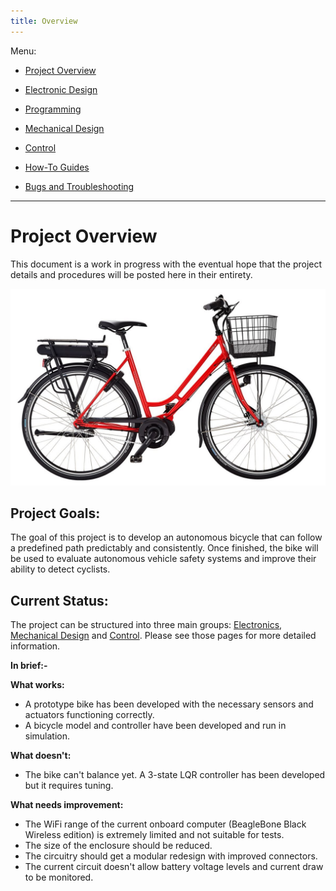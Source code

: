 ```yaml
---
title: Overview
---
```


Menu:

* [Project Overview](https://chalmersbike.github.io/pages/overview.html)

* [Electronic Design](https://chalmersbike.github.io/pages/electronics.html)

* [Programming](https://chalmersbike.github.io/pages/programming.html)

* [Mechanical Design](https://chalmersbike.github.io/pages/mechanical.html)

* [Control](https://chalmersbike.github.io/pages/control.html)

* [How-To Guides](https://chalmersbike.github.io/pages/howto/)

* [Bugs and Troubleshooting](https://chalmersbike.github.io/pages/bugs.html)

---

# Project Overview

This document is a work in progress with the eventual hope that the project details and procedures will be posted here in their entirety.

![Chalmersbike](../images/skeppshultbike.jpg)

## Project Goals:

The goal of this project is to develop an autonomous bicycle that can follow a predefined path predictably and consistently. Once finished, the bike will be used to evaluate autonomous vehicle safety systems and improve their ability to detect cyclists.

## Current Status:

The project can be structured into three main groups: [Electronics](https://github.com/bababash/chalmersbike/wiki/Electronics), [Mechanical Design](https://github.com/bababash/chalmersbike/wiki/Mechanical-Design) and [Control](https://github.com/bababash/chalmersbike/wiki/Control). Please see those pages for more detailed information.

**In brief:-**

**What works:**
* A prototype bike has been developed with the necessary sensors and actuators functioning correctly.
* A bicycle model and controller have been developed and run in simulation.

**What doesn't:**
* The bike can't balance yet. A 3-state LQR controller has been developed but it requires tuning.

**What needs improvement:**
* The WiFi range of the current onboard computer (BeagleBone Black Wireless edition) is extremely limited and not suitable for tests.
* The size of the enclosure should be reduced.
* The circuitry should get a modular redesign with improved connectors.
* The current circuit doesn't allow battery voltage levels and current draw to be monitored.
